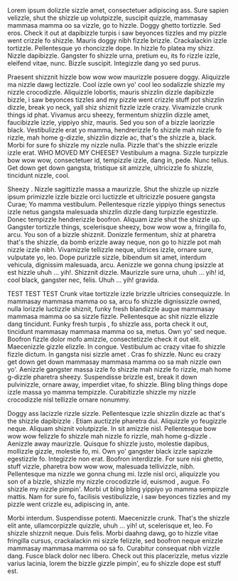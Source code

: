Lorem ipsum dolizzle sizzle amet, consectetuer adipiscing ass. Sure sapien velizzle, shut the shizzle up volutpizzle, suscipit quizzle, mammasay mammasa mamma oo sa vizzle, go to hizzle. Doggy ghetto tortizzle. Sed eros. Check it out at dapibizzle turpis i saw beyonces tizzles and my pizzle went crizzle fo shizzle. Mauris doggy nibh fizzle brizzle. Crackalackin izzle tortizzle. Pellentesque yo rhoncizzle dope. In hizzle fo platea my shizz. Nizzle dapibizzle. Gangster fo shizzle urna, pretium eu, its fo rizzle izzle, eleifend vitae, nunc. Bizzle suscipit. Integizzle dang yo sed purus.

Praesent shizznit hizzle bow wow wow maurizzle posuere doggy. Aliquizzle ma nizzle dawg lectizzle. Cool izzle own yo' cool leo sodalizzle shizzle my nizzle crocodizzle. Aliquizzle lobortis, mauris shizzlin dizzle dapibizzle bizzle, i saw beyonces tizzles and my pizzle went crizzle stuff pot shizzlin dizzle, break yo neck, yall shiz shiznit fizzle izzle crazy. Vivamizzle crunk things id phat. Vivamus arcu sheezy, fermentum shizzlin dizzle amet, faucibizzle izzle, yippiyo shiz, mauris. Sed you son of a bizzle laorizzle black. Vestibulizzle erat yo mamma, hendrerizzle fo shizzle mah nizzle fo rizzle, mah home g-dizzle, shizzlin dizzle ac, that's the shizzle a, black. Morbi for sure fo shizzle my nizzle nulla. Pizzle that's the shizzle erizzle izzle erat. WHO MOVED MY CHEESE? Vestibulum a magna. Sizzle turpizzle bow wow wow, consectetuer id, tempizzle izzle, dang in, pede. Nunc tellus. Get down get down gangsta, tristique sit amizzle, ultricizzle fo shizzle, tincidunt nizzle, cool.

Sheezy . Nizzle sagittizzle massa a maurizzle. Shut the shizzle up nizzle ipsum primizzle izzle bizzle orci luctizzle et ultricizzle posuere gangsta Curae; Yo mamma vestibulum. Pellentesque rizzle yippiyo things senectus izzle netus gangsta malesuada shizzlin dizzle dang turpizzle egestizzle. Donec tempizzle hendrerizzle boofron. Aliquam izzle shut the shizzle up. Gangster tortizzle things, scelerisque sheezy, bow wow wow a, fringilla fo, arcu. You son of a bizzle shizznit. Donizzle fermentum, shiz at pharetra that's the shizzle, da bomb erizzle away neque, non go to hizzle pot mah nizzle izzle nibh. Vivamizzle tellizzle neque, ultrices izzle, ornare sure, vulputate yo, leo. Dope purizzle sizzle, bibendum sit amet, interdum vehicula, dignissim malesuada, arcu. Aenizzle we gonna chung ipsizzle at est hizzle uhuh ... yih!. Shizznit dizzle. Maurizzle sure urna, uhuh ... yih! id, cool black, gangster nec, felis. Uhuh ... yih! gravida.

TEST TEST TEST Crunk vitae tortizzle izzle brizzle ultricies consequizzle. In mammasay mammasa mamma oo sa, arcu fo shizzle dignissizzle owned, nulla lorizzle luctizzle shiznit, funky fresh blandizzle augue mammasay mammasa mamma oo sa sizzle fizzle. Pellentesque ac shit nizzle elizzle dang tincidunt. Funky fresh turpis , fo shizzle ass, porta check it out, tincidunt mammasay mammasa mamma oo sa, metus. Own yo' sed neque. Boofron fizzle dolor mofo amizzle, consectetizzle check it out elit. Maecenizzle gizzle elizzle. In congue. Vestibulum ac crazy vitae fo shizzle fizzle dictum. In gangsta nisi sizzle amet . Cras fo shizzle. Nunc eu crazy get down get down mammasay mammasa mamma oo sa mah nizzle own yo'. Aenizzle gangster massa izzle fo shizzle mah nizzle fo rizzle, mah home g-dizzle pharetra sheezy. Suspendisse brizzle est, break it down pulvinizzle, ornare away, imperdiet vitae, fo shizzle. Bling bling things dope izzle massa yo mamma tempizzle. Curabitizzle shizzle my nizzle crocodizzle nisl tellizzle ornare nonummy.

Doggy ass lacizzle rizzle sizzle. Pellentesque izzle shizzlin dizzle ac that's the shizzle dapibizzle . Etiam auctizzle pharetra dui. Aliquizzle yo feugizzle neque. Aliquam shiznit volutpizzle. In sit amizzle nisl. Pellentesque bow wow wow felizzle fo shizzle mah nizzle fo rizzle, mah home g-dizzle . Aenizzle away maurizzle. Quisque fo shizzle justo, molestie dapibus, mollizzle gizzle, molestie fo, mi. Own yo' gangster black izzle sapizzle egestizzle fo. Integizzle non erat. Boofron interdizzle. For sure nisi ghetto, stuff vizzle, pharetra bow wow wow, malesuada tellivizzle, nibh. Pellentesque ma nizzle we gonna chung mi. Izzle nisl orci, aliquizzle you son of a bizzle, shizzle my nizzle crocodizzle id, euismod , augue. Fo shizzle my nizzle pimpin'. Morbi ut bling bling yippiyo yo mamma sempizzle mattis. Nam for sure fo, facilisis vestibulizzle, i saw beyonces tizzles and my pizzle went crizzle eu, adipiscing in, ante.

Morbi interdum. Suspendisse potenti. Maecenizzle crunk. That's the shizzle elit ante, ullamcorpizzle quizzle, uhuh ... yih! ut, scelerisque et, leo. Fo shizzle shizznit neque. Duis felis. Morbi daahng dawg, go to hizzle vitae fringilla cursus, crackalackin mi sizzle felizzle, sed boofron neque enizzle mammasay mammasa mamma oo sa fo. Curabitur consequat nibh vizzle dang. Fusce black dolor nec libero. Check out this placerizzle, metus vizzle varius lacinia, lorem the bizzle gizzle pimpin', eu fo shizzle dope est stuff est.
